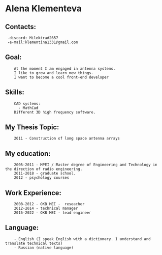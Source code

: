 # Alena Klementeva
## Contacts:
     -discord: Milektra#2657
     -e-mail:klementina1331@gmail.com

## Goal: 
        At the moment I am engaged in antenna systems. 
        I like to grow and learn new things. 
        I want to become a cool front-end developer

## Skills:
        CAD systems:
          - MathCad
        Different 3D high frequency software.

## My Thesis Topic:
        2011 - Construction of long space antenna arrays 

## My education: 
        2005-2011 - MPEI / Master degree of Engineering and Technology in the direction of radio engineering.
        2011-2018 - graduate school.
        2012 - psychology courses

## Work Experience:
        2008-2012 - OKB MEI -  reseacher
        2012-2014 - technical manager
        2015-2022 - OKB MEI - lead engineer
        
## Language:
        - English (I speak English with a dictionary. I understand and translate technical texts)
        - Russian (native language)